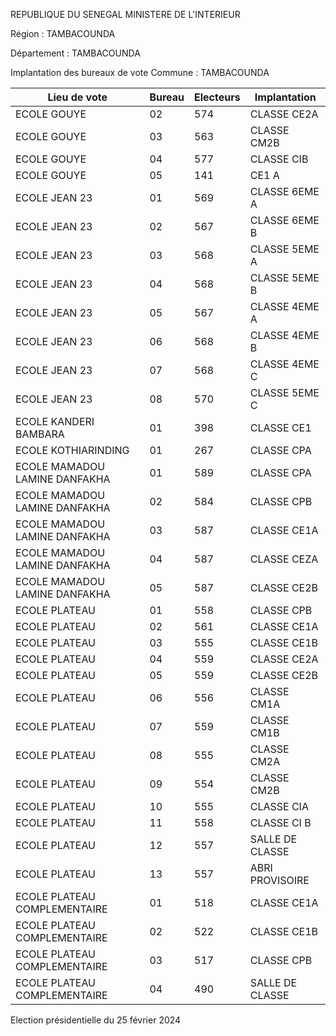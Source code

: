 REPUBLIQUE DU SENEGAL MINISTERE DE L'INTERIEUR

Région : TAMBACOUNDA

Département : TAMBACOUNDA

Implantation des bureaux de vote Commune : TAMBACOUNDA

| Lieu de vote | Bureau | Electeurs | Implantation |
| - | - | - | - |
| ECOLE GOUYE | 02 | 574 | CLASSE CE2A |
| ECOLE GOUYE | 03 | 563 | CLASSE CM2B |
| ECOLE GOUYE | 04 | 577 | CLASSE CIB |
| ECOLE GOUYE | 05 | 141 | CE1 A |
| ECOLE JEAN 23 | 01 | 569 | CLASSE 6EME A |
| ECOLE JEAN 23 | 02 | 567 | CLASSE 6EME B |
| ECOLE JEAN 23 | 03 | 568 | CLASSE 5EME A |
| ECOLE JEAN 23 | 04 | 568 | CLASSE 5EME B |
| ECOLE JEAN 23 | 05 | 567 | CLASSE 4EME A |
| ECOLE JEAN 23 | 06 | 568 | CLASSE 4EME B |
| ECOLE JEAN 23 | 07 | 568 | CLASSE 4EME C |
| ECOLE JEAN 23 | 08 | 570 | CLASSE 5EME C |
| ECOLE KANDERI BAMBARA | 01 | 398 | CLASSE CE1 |
| ECOLE KOTHIARINDING | 01 | 267 | CLASSE CPA |
| ECOLE MAMADOU LAMINE DANFAKHA | 01 | 589 | CLASSE CPA |
| ECOLE MAMADOU LAMINE DANFAKHA | 02 | 584 | CLASSE CPB |
| ECOLE MAMADOU LAMINE DANFAKHA | 03 | 587 | CLASSE CE1A |
| ECOLE MAMADOU LAMINE DANFAKHA | 04 | 587 | CLASSE CEZA |
| ECOLE MAMADOU LAMINE DANFAKHA | 05 | 587 | CLASSE CE2B |
| ECOLE PLATEAU | 01 | 558 | CLASSE CPB |
| ECOLE PLATEAU | 02 | 561 | CLASSE CE1A |
| ECOLE PLATEAU | 03 | 555 | CLASSE CE1B |
| ECOLE PLATEAU | 04 | 559 | CLASSE CE2A |
| ECOLE PLATEAU | 05 | 559 | CLASSE CE2B |
| ECOLE PLATEAU | 06 | 556 | CLASSE CM1A |
| ECOLE PLATEAU | 07 | 559 | CLASSE CM1B |
| ECOLE PLATEAU | 08 | 555 | CLASSE CM2A |
| ECOLE PLATEAU | 09 | 554 | CLASSE CM2B |
| ECOLE PLATEAU | 10 | 555 | CLASSE CIA |
| ECOLE PLATEAU | 11 | 558 | CLASSE CI B |
| ECOLE PLATEAU | 12 | 557 | SALLE DE CLASSE |
| ECOLE PLATEAU | 13 | 557 | ABRI PROVISOIRE |
| ECOLE PLATEAU COMPLEMENTAIRE | 01 | 518 | CLASSE CE1A |
| ECOLE PLATEAU COMPLEMENTAIRE | 02 | 522 | CLASSE CE1B |
| ECOLE PLATEAU COMPLEMENTAIRE | 03 | 517 | CLASSE CPB |
| ECOLE PLATEAU COMPLEMENTAIRE | 04 | 490 | SALLE DE CLASSE |

<!-- PageNumber="15/16" -->

Election présidentielle du 25 février 2024
